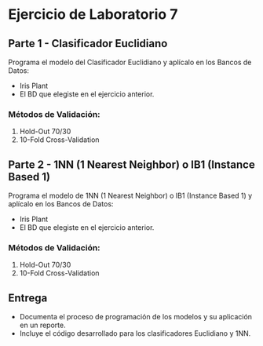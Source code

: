 # Ejercicio de Laboratorio 7

## Parte 1 - Clasificador Euclidiano

Programa el modelo del Clasificador Euclidiano y aplícalo en los Bancos de Datos:

- Iris Plant
- El BD que elegiste en el ejercicio anterior.

### Métodos de Validación:

1. Hold-Out 70/30
2. 10-Fold Cross-Validation

## Parte 2 - 1NN (1 Nearest Neighbor) o IB1 (Instance Based 1)

Programa el modelo de 1NN (1 Nearest Neighbor) o IB1 (Instance Based 1) y aplícalo en los Bancos de Datos:

- Iris Plant
- El BD que elegiste en el ejercicio anterior.

### Métodos de Validación:

1. Hold-Out 70/30
2. 10-Fold Cross-Validation

## Entrega

- Documenta el proceso de programación de los modelos y su aplicación en un reporte.
- Incluye el código desarrollado para los clasificadores Euclidiano y 1NN.
